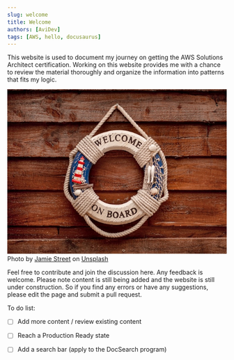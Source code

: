 ```yaml
---
slug: welcome
title: Welcome
authors: [AviDev]
tags: [AWS, hello, docusaurus]
---
```


This website is used to document my journey on getting the AWS Solutions Architect certification. Working on this website provides me with a chance to review the material thoroughly and organize the information into patterns that fits my logic. 

![Docusaurus Plushie](./jamie-street-p2ifKHu3dXM-unsplash.jpg)     
Photo by <a href="https://unsplash.com/@jamie452?utm_source=unsplash&utm_medium=referral&utm_content=creditCopyText">Jamie Street</a> on <a href="https://unsplash.com/s/photos/welcome?utm_source=unsplash&utm_medium=referral&utm_content=creditCopyText">Unsplash</a>
  

Feel free to contribute and join the discussion here. Any feedback is welcome. Please note content is still being added and the website is still under construction. So if you find any errors or have any suggestions, please edit the page and submit a pull request.

To do list:

- [ ] Add more content / review existing content
- [ ] Reach a Production Ready state
- [ ] Add a search bar (apply to the DocSearch program)

